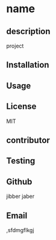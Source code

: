 # name
## description
project
## Installation

## Usage

## License
MIT
## contributor 

## Testing

## Github
jibber jaber
## Email
,sfdmgflkgj



